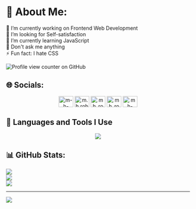 # 💫 About Me:
🔭 I’m currently working on Frontend Web Development<br>🤝 I’m looking for Self-satisfaction<br>🌱 I’m currently learning JavaScript<br>💬 Don't ask me anything  <br>⚡ Fun fact: I hate CSS

![Profile view counter on GitHub](https://komarev.com/ghpvc/?username=MH-Rohan-JU)

## 🌐 Socials:
<p align="center">
<a href="https://linkedin.com/in/m-h-rohan" target="blank"><img align="center" src="https://raw.githubusercontent.com/rahuldkjain/github-profile-readme-generator/master/src/images/icons/Social/linked-in-alt.svg" alt="m-h-rohan" height="30" width="40" /></a>
<a href="https://fb.com/m.h.rohan.331400" target="blank"><img align="center" src="https://raw.githubusercontent.com/rahuldkjain/github-profile-readme-generator/master/src/images/icons/Social/facebook.svg" alt="m.h.rohan.331400" height="30" width="40" /></a>
<a href="https://www.codechef.com/users/mh_rohan" target="blank"><img align="center" src="https://cdn.jsdelivr.net/npm/simple-icons@3.1.0/icons/codechef.svg" alt="mh_rohan" height="30" width="40" /></a>
<a href="https://codeforces.com/profile/mh_rohan" target="blank"><img align="center" src="https://raw.githubusercontent.com/rahuldkjain/github-profile-readme-generator/master/src/images/icons/Social/codeforces.svg" alt="mh_rohan" height="30" width="40" /></a>
<a href="https://www.leetcode.com/mh-rohan" target="blank"><img align="center" src="https://raw.githubusercontent.com/rahuldkjain/github-profile-readme-generator/master/src/images/icons/Social/leet-code.svg" alt="mh-rohan" height="30" width="40" /></a>
</p>

## 🚀 Languages and Tools I Use
<p align="center">
    <img src="https://skillicons.dev/icons?i=html,css,bootstrap,js,c,cpp,java,npm,latex,git,github,discord,gmail,vscode,idea,vim,bash,windows,linux,ubuntu&perline=10" />
</p>
<!--<p><a target="_blank" href="https://raw.githubusercontent.com/devicons/devicon/master/icons/linux/linux-original.svg" style="display: inline-block;"><img src="https://raw.githubusercontent.com/devicons/devicon/master/icons/linux/linux-original.svg" alt="linux" width="42" height="42" /></a>
<a target="_blank" href="https://raw.githubusercontent.com/devicons/devicon/master/icons/c/c-original.svg" style="display: inline-block;"><img src="https://raw.githubusercontent.com/devicons/devicon/master/icons/c/c-original.svg" alt="c" width="42" height="42" /></a>
<a target="_blank" href="https://raw.githubusercontent.com/devicons/devicon/master/icons/cplusplus/cplusplus-original.svg" style="display: inline-block;"><img src="https://raw.githubusercontent.com/devicons/devicon/master/icons/cplusplus/cplusplus-original.svg" alt="cplusplus" width="42" height="42" /></a>
<a target="_blank" href="https://raw.githubusercontent.com/devicons/devicon/master/icons/java/java-original.svg" style="display: inline-block;"><img src="https://raw.githubusercontent.com/devicons/devicon/master/icons/java/java-original.svg" alt="java" width="42" height="42" /></a>
<a target="_blank" href="https://raw.githubusercontent.com/devicons/devicon/master/icons/javascript/javascript-original.svg" style="display: inline-block;"><img src="https://raw.githubusercontent.com/devicons/devicon/master/icons/javascript/javascript-original.svg" alt="javascript" width="42" height="42" /></a>
<a target="_blank" href="https://www.vectorlogo.zone/logos/git-scm/git-scm-icon.svg" style="display: inline-block;"><img src="https://www.vectorlogo.zone/logos/git-scm/git-scm-icon.svg" alt="git" width="42" height="42" /></a></p>-->

## 📊 GitHub Stats:
    
![](https://github-readme-stats.vercel.app/api?username=MH-Rohan-JU&theme=github_dark&hide_border=true&include_all_commits=false&count_private=false)<br/>
![](https://github-readme-streak-stats.herokuapp.com/?user=MH-Rohan-JU&theme=github_dark&hide_border=true)<br/>
![](https://github-readme-stats.vercel.app/api/top-langs/?username=MH-Rohan-JU&theme=github_dark&hide_border=true&include_all_commits=false&count_private=false&layout=compact)

---
[![](https://visitcount.itsvg.in/api?id=mh-rohan-ju&icon=6&color=0)](https://visitcount.itsvg.in)

<!--
# 💻 Tech Stack:
![C](https://img.shields.io/badge/c-%2300599C.svg?style=plastic&logo=c&logoColor=white) ![C++](https://img.shields.io/badge/c++-%2300599C.svg?style=plastic&logo=c%2B%2B&logoColor=white) ![LaTeX](https://img.shields.io/badge/latex-%23008080.svg?style=plastic&logo=latex&logoColor=white) ![HTML5](https://img.shields.io/badge/html5-%23E34F26.svg?style=plastic&logo=html5&logoColor=white) ![JavaScript](https://img.shields.io/badge/javascript-%23323330.svg?style=plastic&logo=javascript&logoColor=%23F7DF1E) ![Java](https://img.shields.io/badge/java-%23ED8B00.svg?style=plastic&logo=openjdk&logoColor=white)
-->
<!-- Proudly created with GPRM ( https://gprm.itsvg.in ) -->
